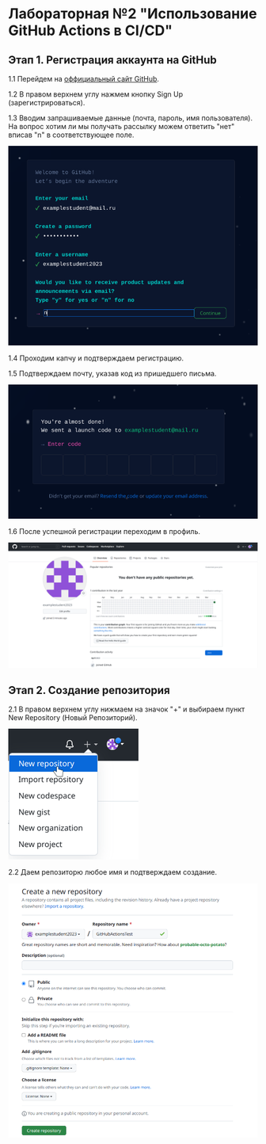 # Лабораторная №2 "Использование GitHub Actions в CI/CD"

## Этап 1. Регистрация аккаунта на GitHub
1.1 Перейдем на [оффициальный сайт GitHub](https://github.com/).

1.2 В правом верхнем углу нажмем кнопку Sign Up (зарегистрироваться).

1.3 Вводим запрашиваемые данные (почта, пароль, имя пользователя). На вопрос хотим ли мы получать рассылку можем ответить "нет" вписав "n" в соответствующее поле.

![](./media/registration.png)

1.4 Проходим капчу и подтверждаем регистрацию.

1.5 Подтверждаем почту, указав код из пришедшего письма.

![](./media/email-verification.png)

1.6 После успешной регистрации переходим в профиль.

![](./media/profile.png)

## Этап 2. Создание репозитория
2.1 В правом верхнем углу нижмаем на значок "+" и выбираем пункт New Repository (Новый Репозиторий).

![](./media/new-repository.png)

2.2 Даем репозиторю любое имя и подтверждаем создание.

![](./media/new-repository-options.png)
